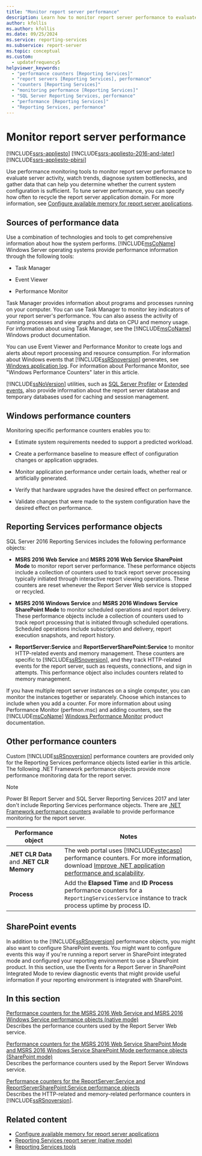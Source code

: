```yaml
---
title: "Monitor report server performance"
description: Learn how to monitor report server performance to evaluate server activity, watch trends, diagnose bottlenecks, and gather data about system configuration.
author: kfollis
ms.author: kfollis
ms.date: 09/25/2024
ms.service: reporting-services
ms.subservice: report-server
ms.topic: conceptual
ms.custom:
  - updatefrequency5
helpviewer_keywords:
  - "performance counters [Reporting Services]"
  - "report servers [Reporting Services], performance"
  - "counters [Reporting Services]"
  - "monitoring performance [Reporting Services]"
  - "SQL Server Reporting Services, performance"
  - "performance [Reporting Services]"
  - "Reporting Services, performance"
---
```

# Monitor report server performance

[!INCLUDE[ssrs-appliesto](../../includes/ssrs-appliesto.md)] [!INCLUDE[ssrs-appliesto-2016-and-later](../../includes/ssrs-appliesto-2016-and-later.md)] [!INCLUDE[ssrs-appliesto-pbirsi](../../includes/ssrs-appliesto-pbirs.md)]

  Use performance monitoring tools to monitor report server performance to evaluate server activity, watch trends, diagnose system bottlenecks, and gather data that can help you determine whether the current system configuration is sufficient. To tune server performance, you can specify how often to recycle the report server application domain. For more information, see [Configure available memory for report server applications](../../reporting-services/report-server/configure-available-memory-for-report-server-applications.md).  
  
## Sources of performance data  
 Use a combination of technologies and tools to get comprehensive information about how the system performs. [!INCLUDE[msCoName](../../includes/msconame-md.md)] Windows Server operating systems provide performance information through the following tools:  
  
-   Task Manager  
  
-   Event Viewer  
  
-   Performance Monitor  
  
 Task Manager provides information about programs and processes running on your computer. You can use Task Manager to monitor key indicators of your report server's performance. You can also assess the activity of running processes and view graphs and data on CPU and memory usage. For information about using Task Manager, see the [!INCLUDE[msCoName](../../includes/msconame-md.md)] Windows product documentation.  
  
 You can use Event Viewer and Performance Monitor to create logs and alerts about report processing and resource consumption. For information about Windows events that [!INCLUDE[ssRSnoversion](../../includes/ssrsnoversion-md.md)] generates, see [Windows application log](../../reporting-services/report-server/windows-application-log.md). For information about Performance Monitor, see "Windows Performance Counters" later in this article.  
  
 [!INCLUDE[ssNoVersion](../../includes/ssnoversion-md.md)] utilities, such as [SQL Server Profiler](../../tools/sql-server-profiler/sql-server-profiler.md) or [Extended events](../../relational-databases/extended-events/extended-events.md), also provide information about the report server database and temporary databases used for caching and session management.  
  
## Windows performance counters  
 Monitoring specific performance counters enables you to:  
  
-   Estimate system requirements needed to support a predicted workload.  
  
-   Create a performance baseline to measure effect of configuration changes or application upgrades.  
  
-   Monitor application performance under certain loads, whether real or artificially generated.  
  
-   Verify that hardware upgrades have the desired effect on performance.  
  
-   Validate changes that were made to the system configuration have the desired effect on performance.  

  
## Reporting Services performance objects  
SQL Server 2016 Reporting Services includes the following performance objects:  
  
-   **MSRS 2016 Web Service** and **MSRS 2016 Web Service SharePoint Mode** to monitor report server performance. These performance objects include a collection of counters used to track report server processing typically initiated through interactive report viewing operations. These counters are reset whenever the Report Server Web service is stopped or recycled.  
  
-   **MSRS 2016 Windows Service** and **MSRS 2016 Windows Service SharePoint Mode** to monitor scheduled operations and report delivery. These performance objects include a collection of counters used to track report processing that is initiated through scheduled operations. Scheduled operations include subscription and delivery, report execution snapshots, and report history.  
  
-   **ReportServer:Service** and **ReportServerSharePoint:Service** to monitor HTTP-related events and memory management. These counters are specific to [!INCLUDE[ssRSnoversion](../../includes/ssrsnoversion-md.md)], and they track HTTP-related events for the report server, such as requests, connections, and sign in attempts. This performance object also includes counters related to memory management.  
  
 If you have multiple report server instances on a single computer, you can monitor the instances together or separately. Choose which instances to include when you add a counter. For more information about using Performance Monitor (perfmon.msc) and adding counters, see the [!INCLUDE[msCoName](../../includes/msconame-md.md)] [Windows Performance Monitor](/previous-versions/windows/it-pro/windows-server-2008-R2-and-2008/cc749249(v=ws.11)) product documentation.  
  
## Other performance counters  
 Custom [!INCLUDE[ssRSnoversion](../../includes/ssrsnoversion-md.md)] performance counters are provided only for the Reporting Services performance objects listed earlier in this article. The following .NET Framework performance objects provide more performance monitoring data for the report server.
 
 > [!NOTE]
 > Power BI Report Server and SQL Server Reporting Services 2017 and later don't include Reporting Services performance objects. There are [.NET Framework performance counters](/dotnet/framework/debug-trace-profile/performance-counters) available to provide performance monitoring for the report server. 
 
|Performance object|Notes|  
|------------------------|-----------|  
|**.NET CLR Data** and **.NET CLR Memory**|The web portal uses [!INCLUDE[vstecasp](../../includes/vstecasp-md.md)] performance counters. For more information, download [Improve .NET application performance and scalability](https://www.microsoft.com/download/details.aspx?id=11711).|  
|**Process**|Add the **Elapsed Time** and **ID Process** performance counters for a `ReportingServicesService` instance to track process uptime by process ID.|  
  
## SharePoint events  
 In addition to the [!INCLUDE[ssRSnoversion](../../includes/ssrsnoversion-md.md)] performance objects, you might also want to configure SharePoint events. You might want to configure events this way if you're running a report server in SharePoint integrated mode and configured your reporting environment to use a SharePoint product. In this section, use the Events for a Report Server in SharePoint Integrated Mode to review diagnostic events that might provide useful information if your reporting environment is integrated with SharePoint.  
  
## In this section  
 [Performance counters for the MSRS 2016 Web Service and MSRS 2016 Windows Service performance objects &#40;native mode&#41;](../../reporting-services/report-server/performance-counters-msrs-2011-web-service-performance-objects.md)  
 Describes the performance counters used by the Report Server Web service.  
  
 [Performance counters for the MSRS 2016 Web Service SharePoint Mode and MSRS 2016 Windows Service SharePoint Mode performance objects &#40;SharePoint mode&#41;](../../reporting-services/report-server/performance-counters-msrs-2011-sharepoint-mode-performance-objects.md)  
 Describes the performance counters used by the Report Server Windows service.  
  
 [Performance counters for the ReportServer:Service and ReportServerSharePoint:Service performance objects](../../reporting-services/report-server/performance-counters-reportserver-service-performance-objects.md)  
 Describes the HTTP-related and memory-related performance counters in [!INCLUDE[ssRSnoversion](../../includes/ssrsnoversion-md.md)].  
  
## Related content

- [Configure available memory for report server applications](../../reporting-services/report-server/configure-available-memory-for-report-server-applications.md)
- [Reporting Services report server &#40;native mode&#41;](../../reporting-services/report-server/reporting-services-report-server-native-mode.md)
- [Reporting Services tools](../../reporting-services/tools/reporting-services-tools.md)
